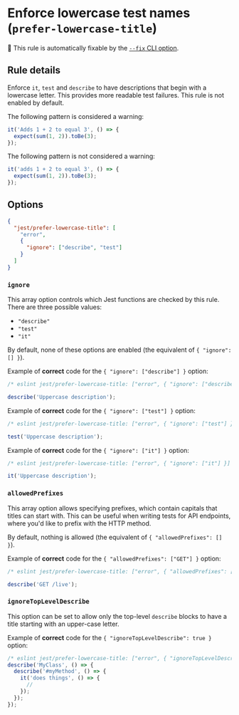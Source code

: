 # Enforce lowercase test names (`prefer-lowercase-title`)

🔧 This rule is automatically fixable by the
[`--fix` CLI option](https://eslint.org/docs/latest/user-guide/command-line-interface#--fix).

<!-- end auto-generated rule header -->

## Rule details

Enforce `it`, `test` and `describe` to have descriptions that begin with a
lowercase letter. This provides more readable test failures. This rule is not
enabled by default.

The following pattern is considered a warning:

```js
it('Adds 1 + 2 to equal 3', () => {
  expect(sum(1, 2)).toBe(3);
});
```

The following pattern is not considered a warning:

```js
it('adds 1 + 2 to equal 3', () => {
  expect(sum(1, 2)).toBe(3);
});
```

## Options

```json
{
  "jest/prefer-lowercase-title": [
    "error",
    {
      "ignore": ["describe", "test"]
    }
  ]
}
```

### `ignore`

This array option controls which Jest functions are checked by this rule. There
are three possible values:

- `"describe"`
- `"test"`
- `"it"`

By default, none of these options are enabled (the equivalent of
`{ "ignore": [] }`).

Example of **correct** code for the `{ "ignore": ["describe"] }` option:

```js
/* eslint jest/prefer-lowercase-title: ["error", { "ignore": ["describe"] }] */

describe('Uppercase description');
```

Example of **correct** code for the `{ "ignore": ["test"] }` option:

```js
/* eslint jest/prefer-lowercase-title: ["error", { "ignore": ["test"] }] */

test('Uppercase description');
```

Example of **correct** code for the `{ "ignore": ["it"] }` option:

```js
/* eslint jest/prefer-lowercase-title: ["error", { "ignore": ["it"] }] */

it('Uppercase description');
```

### `allowedPrefixes`

This array option allows specifying prefixes, which contain capitals that titles
can start with. This can be useful when writing tests for API endpoints, where
you'd like to prefix with the HTTP method.

By default, nothing is allowed (the equivalent of `{ "allowedPrefixes": [] }`).

Example of **correct** code for the `{ "allowedPrefixes": ["GET"] }` option:

```js
/* eslint jest/prefer-lowercase-title: ["error", { "allowedPrefixes": ["GET"] }] */

describe('GET /live');
```

### `ignoreTopLevelDescribe`

This option can be set to allow only the top-level `describe` blocks to have a
title starting with an upper-case letter.

Example of **correct** code for the `{ "ignoreTopLevelDescribe": true }` option:

```js
/* eslint jest/prefer-lowercase-title: ["error", { "ignoreTopLevelDescribe": true }] */
describe('MyClass', () => {
  describe('#myMethod', () => {
    it('does things', () => {
      //
    });
  });
});
```
